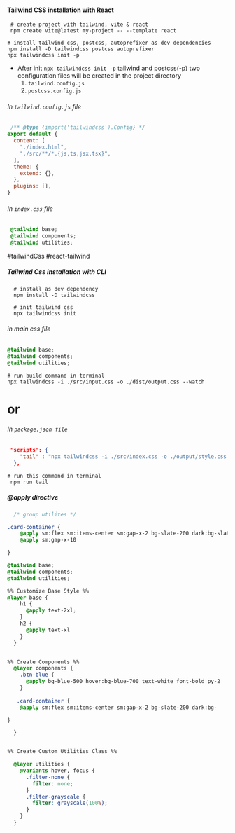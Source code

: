 #### Tailwind CSS installation with React


```shell
 # create project with tailwind, vite & react
 npm create vite@latest my-project -- --template react 
```


```shell
# install tailwind css, postcss, autoprefixer as dev dependencies 
npm install -D tailwindcss postcss autoprefixer
npx tailwindcss init -p
```

- After init `npx tailwindcss init -p` tailwind and postcss(-p) two configuration files will be created in the project directory
   1. `tailwind.config.js`
   2. `postcss.config.js`



###### In `tailwind.config.js` file

```javascript
 /** @type {import('tailwindcss').Config} */
export default {
  content: [
    "./index.html",
    "./src/**/*.{js,ts,jsx,tsx}",
  ],
  theme: {
    extend: {},
  },
  plugins: [],
}
```

###### In `index.css` file

```css
 @tailwind base;
 @tailwind components;
 @tailwind utilities;
```

#tailwindCss #react-tailwind 


##### Tailwind Css installation with CLI

```shell
  # install as dev dependency 
  npm install -D tailwindcss
```


```shell
  # init tailwind css 
  npx tailwindcss init
```

###### in main css file

```css
@tailwind base;
@tailwind components;
@tailwind utilities;
```

```shell
# run build command in terminal 
npx tailwindcss -i ./src/input.css -o ./dist/output.css --watch
```

# or

###### In `package.json file`

```JSON
 "scripts": {
    "tail" : "npx tailwindcss -i ./src/index.css -o ./output/style.css --watch"
  },
```

```shell
# run this command in terminal
 npm run tail
```


##### @apply directive


```css 
  /* group utilites */

.card-container {
    @apply sm:flex sm:items-center sm:gap-x-2 bg-slate-200 dark:bg-slate-700 dark:text-teal-50 max-h-[300px] w-[300px] border-2 border-sky-500 rounded-md p-6 sm:p-3 shadow-md;
    @apply sm:gap-x-10

}
```


```css
@tailwind base;
@tailwind components;
@tailwind utilities;

%% Customize Base Style %%
@layer base {
    h1 {
      @apply text-2xl;
    }
    h2 {
      @apply text-xl
    }
  }


%% Create Components %%
  @layer components {
    .btn-blue {
      @apply bg-blue-500 hover:bg-blue-700 text-white font-bold py-2         px-4 rounded;
    }
   
   .card-container {
    @apply sm:flex sm:items-center sm:gap-x-2 bg-slate-200 dark:bg-        slate-700 dark:text-teal-50 max-h-[300px] w-[300px] border-2           border-sky-500 rounded-md p-6 sm:p-3 shadow-md;

}

  }


%% Create Custom Utilities Class %%

  @layer utilities {
    @variants hover, focus {
      .filter-none {
        filter: none;
      }
      .filter-grayscale {
        filter: grayscale(100%);
      }
    }
  }
```

